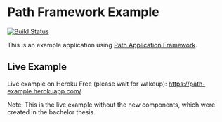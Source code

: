 # Path Framework Example

[![Build Status](https://travis-ci.org/innovad/path-example.svg?branch=master)](https://travis-ci.org/innovad/path-example)

This is an example application using <a href="https://github.com/urechmat/path">Path Application Framework</a>.

## Live Example
Live example on Heroku Free (please wait for wakeup): https://path-example.herokuapp.com/

Note: This is the live example without the new components, which were created in the bachelor thesis.